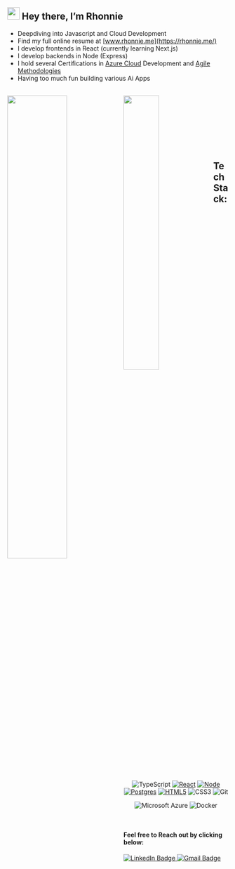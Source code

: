 ## <img src="https://media.giphy.com/media/hvRJCLFzcasrR4ia7z/giphy.gif" width="28"> Hey there, I’m Rhonnie
- Deepdiving into Javascript and Cloud Development
- Find my full online resume at [www.rhonnie.me](https://rhonnie.me/)
- I develop frontends in React (currently learning Next.js)
- I develop backends in Node (Express)
- I hold several Certifications in [Azure Cloud](https://www.credly.com/badges/d13881e2-8cac-48aa-b429-9dd4b19aea0e?source=linked_in_profile) Development and [Agile Methodologies](https://courses.minnalearn.com/certificate/en/agile/5a867cbd-4841-444a-ab67-9a49879ac7f3)
- Having too much fun building various Ai Apps
<div>
  <br>
<img align='left' width='52%' src="https://github-readme-stats-git-masterrstaa-rickstaa.vercel.app/api?username=rhonnieal&include_all_commits=false&count_private=true&show_icons=true&hide=stars,issues&theme=aura_dark" />

<img align='left' width='40%' src="https://github-readme-stats-git-masterrstaa-rickstaa.vercel.app/api/top-langs/?username=rhonnieal&layout=compact&theme=aura_dark" />

<br>
<br>
<br>
<br>
<br>
<br>
<br>
 

## Tech Stack:

<div align="center">
  
![TypeScript](https://img.shields.io/badge/typescript-%23007ACC.svg?style=for-the-badge&logo=typescript&logoColor=white)
[![React](https://img.shields.io/badge/React-20232A?style=for-the-badge&logo=react&logoColor=61DAFB)](#)
[![Node](https://img.shields.io/badge/Node.js-43853D?style=for-the-badge&logo=node.js&logoColor=white)](#)
[![Postgres](https://img.shields.io/badge/PostgreSQL-316192?style=for-the-badge&logo=postgresql&logoColor=white)](#)
[![HTML5](https://img.shields.io/badge/HTML5-E34F26?style=for-the-badge&logo=html5&logoColor=white)](#)
![CSS3](https://img.shields.io/static/v1?style=for-the-badge&message=CSS3&color=1572B6&logo=CSS3&logoColor=FFFFFF&label=)
![Git](https://img.shields.io/static/v1?style=for-the-badge&message=Git&color=F05032&logo=Git&logoColor=FFFFFF&label=)


![Microsoft Azure](https://img.shields.io/static/v1?style=for-the-badge&message=Microsoft+Azure&color=0078D4&logo=Microsoft+Azure&logoColor=FFFFFF&label=)
![Docker](https://img.shields.io/static/v1?style=for-the-badge&message=Docker&color=2496ED&logo=Docker&logoColor=FFFFFF&label=)

</div>
<br>

  
#### Feel free to Reach out by clicking below:
<div align="left">
  <a href="https://www.linkedin.com/in/rhonnie-allan"Lets link up>
    <img src="https://img.shields.io/badge/LinkedIn-blue?style=for-the-badge&logo=linkedin&logoColor=white" alt="LinkedIn Badge"/>
  </a>
  <a href="mailto: rhonnieallan@gmail.com"Shoot me an email>
    <img src="https://img.shields.io/static/v1?style=for-the-badge&message=Gmail&color=EA4335&logo=Gmail&logoColor=FFFFFF&label=" alt="Gmail Badge"/>
  </a>
</div>
</div>
